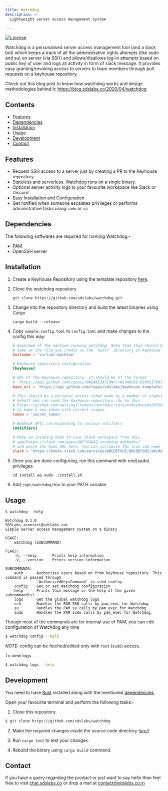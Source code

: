 ```yaml
---
title: Watchdog
description: >-
  Lightweight server access management system

---
```


[![License](https://img.shields.io/badge/license-MIT-blue.svg)](https://github.com/sdslabs/watchdog/blob/master/LICENSE.md)

Watchdog is a personalised server access management tool (and a slack bot) which keeps a track of all the administrative rights attempts (like sudo and su) on server (via SSH) and allows/disallows log-in attempts based on public key of user and logs all activity in form of slack message. It provides easy granting/revoking access to servers to team members through pull requests on a keyhouse repository.

Check out this blog post to know how watchdog works and design methodologies behind it: https://blog.sdslabs.co/2020/04/watchdog

## Contents

* [Features](#features)
* [Dependencies](#dependencies)
* [Installation](#installation)
* [Usage](#usage)
* [Development](#development)
* [Contact](#contact)


## Features

* Request SSH access to a server just by creating a PR to the Keyhouse repository.
* Stateless and serverless. Watchdog runs on a single binary.
* Optional server activity logs to your favourite workspace like Slack or Discord.
* Easy Installation and Configuration
* Get notified when someone escalates privileges or performs administrative tasks using `sudo` or `su`

## Dependencies

The following softwares are required for running Watchdog:-

* PAM
* OpenSSH server

## Installation

1. Create a Keyhouse Repository using the template repository [here](https://github.com/sdslabs/keyhouse-template).

2. Clone the watchdog repository

    `git clone https://github.com/sdslabs/watchdog.git`

3. Change into the repository directory and build the latest binaries using Cargo

    `cargo build --release`

4. Copy `sample.config.toml` to `config.toml` and make changes to the config this way:

    ```toml
    # Hostname of the machine running watchdog. Note that this should be
    # same as the file you create in the `hosts` directory in keyhouse.
    hostname = 'virtual-machine'

    # Keyhouse repository configuration
    [keyhouse]

    # URL of the Keyhouse repository, it should be of the format
    # `https://api.github.com/repos/<ORGANIZATION>/<KEYHOUSE-REPOSITORY>/contents`
    base_url = 'https://api.github.com/repos/sdslabs/keyhouse-template/contents'

    # This should be a personal access token made by a member of organization on his/her
    # behalf who can read the Keyhouse repository. Go to this
    # https://github.com/settings/tokens/new?description=Keyhouse%20Token&scopes=repo
    # to make a new token with correct scopes.
    token = 'secret_token'

    # Webhook APIs corresponding to various notifiers
    [notifiers]

    # Make an incoming hook to your Slack workspace from this
    # app(https://slack.com/apps/A0F7XDUAZ-incoming-webhooks)
    # and paste the hook URL here. You can customize the icon and name as you like.
    slack = 'https://hooks.slack.com/services/ABCDEFGHI/ABCDEFGHI/abcdefghijklmnopqrstuvwx'
    ```

5. Once you are done configuring, run this command with root(sudo) privileges

    `cd install && sudo ./install.sh`

6. Add `/opt/watchdog/bin` to your PATH variable.

## Usage

```
$ watchdog --help

Watchdog 0.1.0
SDSLabs <contact@sdslabs.co>
Simple server access management system on a binary

USAGE:
    watchdog [SUBCOMMAND]

FLAGS:
    -h, --help       Prints help information
    -V, --version    Prints version information

SUBCOMMANDS:
    auth      Authorizes users based on from keyhouse repository. This command is passed through
              `AuthorizedKeysCommand` in sshd_config.
    config    Get or set Watchdog configuration
    help      Prints this message or the help of the given subcommand(s)
    logs      Get the global watchdog logs
    ssh       Handles the PAM SSH calls by pam_exec for Watchdog
    su        Handles the PAM su calls by pam_exec for Watchdog
    sudo      Handles the PAM sudo calls by pam_exec for Watchdog
```

Though most of the commands are for internal use of PAM, you can edit configuration of Watchdog any time

```sh
$ watchdog config --help
```

_NOTE:_ config can be fetched/edited only with `root` (`sudo`) access.

To view logs

```sh
$ watchdog logs --help
```

## Development

You need to have [Rust](https://www.rust-lang.org/tools/install) installed along with the mentioned [dependencies](#dependencies)

Open your favourite terminal and perform the following tasks:-

1. Clone this repository.

```bash
$ git clone https://github.com/sdslabs/watchdog
```

2. Make the required changes inside the source code directory ([src/](src/))

3. Run `cargo test` to test your changes.

4. Rebuild the binary using `cargo build` command.

## Contact

If you have a query regarding the product or just want to say hello then feel free to visit
[chat.sdslabs.co](http://chat.sdslabs.co/) or drop a mail at [contact@sdslabs.co.in](mailto:contact@sdslabs.co.in)
